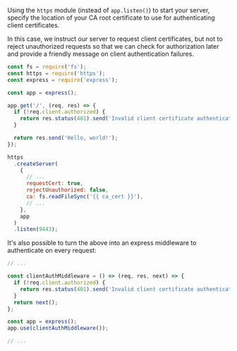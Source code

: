 Using the `https` module (instead of `app.listen()`) to start your server, specify the location of your CA root certificate to use for authenticating client certificates.

In this case, we instruct our server to request client certificates, but not to reject unauthorized requests so that we can check for authorization later and provide a friendly message on client authentication failures.

```javascript
const fs = require('fs');
const https = require('https');
const express = require('express');

const app = express();

app.get('/', (req, res) => {
  if (!req.client.authorized) {
    return res.status(401).send('Invalid client certificate authentication.');
  }

  return res.send('Hello, world!');
});

https
  .createServer(
    {
      // ...
      requestCert: true,
      rejectUnauthorized: false,
      ca: fs.readFileSync('{{ ca_cert }}'),
      // ...
    },
    app
  )
  .listen(9443);
```

It's also possible to turn the above into an express middleware to authenticate on every request:

```javascript
// ...

const clientAuthMiddleware = () => (req, res, next) => {
  if (!req.client.authorized) {
    return res.status(401).send('Invalid client certificate authentication.');
  }
  return next();
};

const app = express();
app.use(clientAuthMiddleware());

// ...
```
